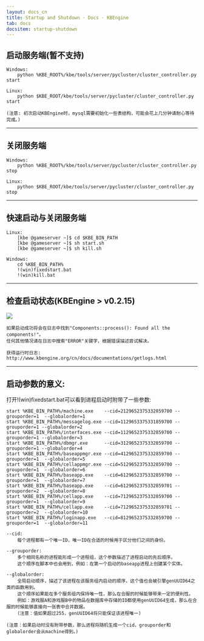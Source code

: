 ```yaml
---
layout: docs_cn
title: Startup and Shutdown · Docs · KBEngine
tab: docs
docsitem: startup-shutdown
---
```


启动服务端(暂不支持)
-------------------

	Windows:
		python %KBE_ROOT%/kbe/tools/server/pycluster/cluster_controller.py start

	Linux:
		python $KBE_ROOT/kbe/tools/server/pycluster/cluster_controller.py start

	(注意: 初次启动KBEngine时，mysql需要初始化一些表结构，可能会花上几分钟请耐心等待完成。)


- - -



关闭服务端
-------------------

	Windows:
		python %KBE_ROOT%/kbe/tools/server/pycluster/cluster_controller.py stop

	Linux:
		python $KBE_ROOT/kbe/tools/server/pycluster/cluster_controller.py stop


- - -


快速启动与关闭服务端
-------------------

	Linux:
		[kbe @gameserver ~]$ cd $KBE_BIN_PATH
		[kbe @gameserver ~]$ sh start.sh
		[kbe @gameserver ~]$ sh kill.sh

	Windows:
		cd %KBE_BIN_PATH%
		!(win)fixedstart.bat
		!(win)kill.bat


- - -


检查启动状态(KBEngine > v0.2.15)
-------------------

<img class="screenshots-img" src="{{ site.baseurl }}/assets/img/screenshots/startup_status.png">

	如果启动成功将会在日志中找到"Components::process(): Found all the components!"。
	任何其他情况请在日志中搜索"ERROR"关键字，根据错误描述尝试解决。

	获得运行时日志: http://www.kbengine.org/cn/docs/documentations/getlogs.html


- - - 



启动参数的意义:
-------------------

打开!(win)fixedstart.bat可以看到进程启动时附带了一些参数:

	start %KBE_BIN_PATH%/machine.exe	--cid=2129652375332859700 --grouporder=1  --globalorder=1
	start %KBE_BIN_PATH%/messagelog.exe	--cid=1129653375331859700 --grouporder=1 --globalorder=2
	start %KBE_BIN_PATH%/interfaces.exe	--cid=1129652375332859700 --grouporder=1 --globalorder=3
	start %KBE_BIN_PATH%/dbmgr.exe		--cid=3129652375332859700 --grouporder=1 --globalorder=4
	start %KBE_BIN_PATH%/baseappmgr.exe	--cid=4129652375332859700 --grouporder=1  --globalorder=5
	start %KBE_BIN_PATH%/cellappmgr.exe	--cid=5129652375332859700 --grouporder=1  --globalorder=6
	start %KBE_BIN_PATH%/baseapp.exe	--cid=6129652375332859700 --grouporder=1  --globalorder=7
	start %KBE_BIN_PATH%/baseapp.exe	--cid=6129652375332859701 --grouporder=2  --globalorder=8
	start %KBE_BIN_PATH%/cellapp.exe	--cid=7129652375332859700 --grouporder=1  --globalorder=9
	start %KBE_BIN_PATH%/cellapp.exe	--cid=7129652375332859701 --grouporder=2  --globalorder=10
	start %KBE_BIN_PATH%/loginapp.exe	--cid=8129652375332859700 --grouporder=1  --globalorder=11

	--cid:
		每个进程都有一个唯一ID，唯一ID在合适的时候用于区分他们之间的身份。

	--grouporder:
		多个相同名称的进程能形成一个进程组，这个参数描述了进程启动的先后顺序。
		这个顺序在脚本中也会用到，例如：在第一个启动的baseapp进程上创建某个实体。

	--globalorder:
		全局启动顺序，描述了该进程在该服务组内启动的顺序，这个值也会被引擎genUUID64之类的函数用到。
		这个顺序如果能在多个服务组内保持唯一性，那么在合服的时候能够带来一定的便利性。
		例如：游戏服A和游戏服B中的物品在数据库中存储的ID都使用genUUID64生成，那么在合服的时候能够直接向一张表中合并数据。
		(注意：值如果超过255，genUUID64将只能保证该进程唯一)

	(注意：如果启动时没有附带参数，那么进程将随机生成一个cid，grouporder和globalorder会从machine得到。)